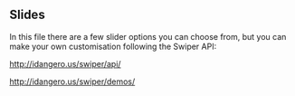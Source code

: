 ## Slides

In this file there are a few slider options you can choose from, but you can make your own customisation following the Swiper API:

http://idangero.us/swiper/api/

http://idangero.us/swiper/demos/